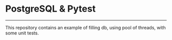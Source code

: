 # PostgreSQL & Pytest

---

This repository contains an example of filling db, using pool of threads, with some unit tests. 
